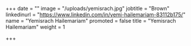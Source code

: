 +++
date = ""
image = "/uploads/yemisrach.jpg"
jobtitle = "Brown"
linkedinurl = "https://www.linkedin.com/in/yemi-hailemariam-83112b175/"
name = "Yemisrach Hailemariam"
promoted = false
title = "Yemisrach Hailemariam"
weight = 1

+++
